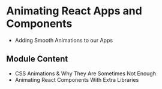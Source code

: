 # Animating React Apps and Components

* Adding Smooth Animations to our Apps

## Module Content
* CSS Animations & Why They Are Sometimes Not Enough
* Animating React Components With Extra Libraries